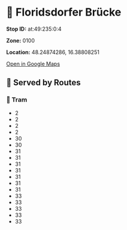 # 🚉 Floridsdorfer Brücke


**Stop ID:** at:49:235:0:4

**Zone:** 0100

**Location:** 48.24874286, 16.38808251

[Open in Google Maps](https://www.google.com/maps?q=48.24874286,16.38808251)

## 🚆 Served by Routes

### 🚊 Tram
- 2
- 2
- 2
- 2
- 30
- 30
- 31
- 31
- 31
- 31
- 31
- 31
- 31
- 33
- 33
- 33
- 33
- 33